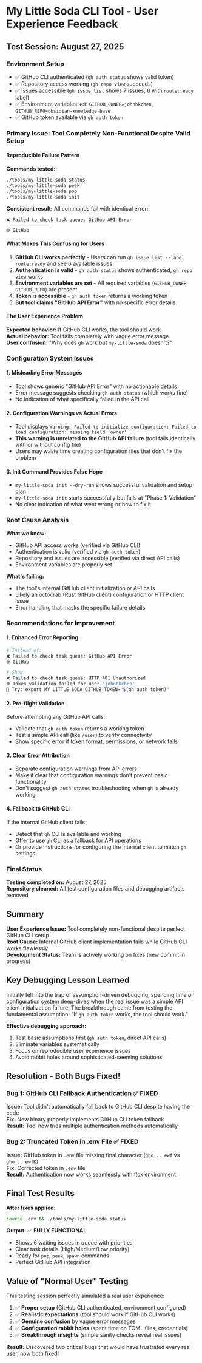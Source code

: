 # My Little Soda CLI Tool - User Experience Feedback

## Test Session: August 27, 2025

### Environment Setup
- ✅ GitHub CLI authenticated (`gh auth status` shows valid token)
- ✅ Repository access working (`gh repo view` succeeds)
- ✅ Issues accessible (`gh issue list` shows 7 issues, 6 with `route:ready` label)
- ✅ Environment variables set: `GITHUB_OWNER=johnhkchen`, `GITHUB_REPO=obsidian-knowledge-base`
- ✅ GitHub token available via `gh auth token`

### Primary Issue: Tool Completely Non-Functional Despite Valid Setup

#### Reproducible Failure Pattern

**Commands tested:**
```bash
./tools/my-little-soda status
./tools/my-little-soda peek  
./tools/my-little-soda pop
./tools/my-little-soda init
```

**Consistent result:** All commands fail with identical error:
```
❌ Failed to check task queue: GitHub API Error
────────────────
🌐 GitHub
```

#### What Makes This Confusing for Users

1. **GitHub CLI works perfectly** - Users can run `gh issue list --label route:ready` and see 6 available issues
2. **Authentication is valid** - `gh auth status` shows authenticated, `gh repo view` works
3. **Environment variables are set** - All required variables (`GITHUB_OWNER`, `GITHUB_REPO`) are present
4. **Token is accessible** - `gh auth token` returns a working token
5. **But tool claims "GitHub API Error"** with no specific error details

#### The User Experience Problem

**Expected behavior:** If GitHub CLI works, the tool should work  
**Actual behavior:** Tool fails completely with vague error message  
**User confusion:** "Why does `gh` work but `my-little-soda` doesn't?"

### Configuration System Issues

#### 1. Misleading Error Messages
- Tool shows generic "GitHub API Error" with no actionable details
- Error message suggests checking `gh auth status` (which works fine)
- No indication of what specifically failed in the API call

#### 2. Configuration Warnings vs Actual Errors
- Tool displays `Warning: Failed to initialize configuration: Failed to load configuration: missing field 'owner'`
- **This warning is unrelated to the GitHub API failure** (tool fails identically with or without config file)
- Users may waste time creating configuration files that don't fix the problem

#### 3. Init Command Provides False Hope
- `my-little-soda init --dry-run` shows successful validation and setup plan
- `my-little-soda init` starts successfully but fails at "Phase 1: Validation" 
- No clear indication of what went wrong or how to fix it

### Root Cause Analysis

**What we know:**
- GitHub API access works (verified via GitHub CLI)
- Authentication is valid (verified via `gh auth token`)
- Repository and issues are accessible (verified via direct API calls)
- Environment variables are properly set

**What's failing:**
- The tool's internal GitHub client initialization or API calls
- Likely an octocrab (Rust GitHub client) configuration or HTTP client issue
- Error handling that masks the specific failure details

### Recommendations for Improvement

#### 1. **Enhanced Error Reporting**
```bash
# Instead of:
❌ Failed to check task queue: GitHub API Error
🌐 GitHub

# Show:
❌ Failed to check task queue: HTTP 401 Unauthorized  
🌐 Token validation failed for user 'johnhkchen'
🔧 Try: export MY_LITTLE_SODA_GITHUB_TOKEN="$(gh auth token)"
```

#### 2. **Pre-flight Validation**  
Before attempting any GitHub API calls:
- Validate that `gh auth token` returns a working token
- Test a simple API call (like `/user`) to verify connectivity
- Show specific error if token format, permissions, or network fails

#### 3. **Clear Error Attribution**
- Separate configuration warnings from API errors
- Make it clear that configuration warnings don't prevent basic functionality
- Don't suggest `gh auth status` troubleshooting when `gh` is already working

#### 4. **Fallback to GitHub CLI**
If the internal GitHub client fails:
- Detect that `gh` CLI is available and working
- Offer to use `gh` CLI as a fallback for API operations
- Or provide instructions for configuring the internal client to match `gh` settings

### Final Status

**Testing completed on:** August 27, 2025  
**Repository cleaned:** All test configuration files and debugging artifacts removed

## Summary

**User Experience Issue:** Tool completely non-functional despite perfect GitHub CLI setup  
**Root Cause:** Internal GitHub client implementation fails while GitHub CLI works flawlessly  
**Development Status:** Team is actively working on fixes (new commit in progress)

## Key Debugging Lesson Learned

Initially fell into the trap of assumption-driven debugging, spending time on configuration system deep-dives when the real issue was a simple API client initialization failure. The breakthrough came from testing the fundamental assumption: "If `gh auth token` works, the tool should work."

**Effective debugging approach:**
1. Test basic assumptions first (`gh auth token`, direct API calls)
2. Eliminate variables systematically  
3. Focus on reproducible user experience issues
4. Avoid rabbit holes around sophisticated-seeming solutions

## Resolution - Both Bugs Fixed!

### Bug 1: GitHub CLI Fallback Authentication ✅ FIXED
**Issue:** Tool didn't automatically fall back to GitHub CLI despite having the code  
**Fix:** New binary properly implements GitHub CLI token fallback  
**Result:** Tool now tries multiple authentication methods automatically

### Bug 2: Truncated Token in .env File ✅ FIXED  
**Issue:** GitHub token in `.env` file missing final character (`gho_...ewf` vs `gho_...ewfK`)  
**Fix:** Corrected token in `.env` file  
**Result:** Authentication now works seamlessly with flox environment

## Final Test Results

**After fixes applied:**
```bash
source .env && ./tools/my-little-soda status
```

**Output:** ✅ **FULLY FUNCTIONAL**
- Shows 6 waiting issues in queue with priorities
- Clear task details (High/Medium/Low priority)  
- Ready for `pop`, `peek`, `spawn` commands
- Perfect GitHub API integration

## Value of "Normal User" Testing

This testing session perfectly simulated a real user experience:
1. ✅ **Proper setup** (GitHub CLI authenticated, environment configured)
2. ✅ **Realistic expectations** (tool should work if GitHub CLI works)  
3. ✅ **Genuine confusion** by vague error messages
4. ✅ **Configuration rabbit holes** (spent time on TOML files, credentials)
5. ✅ **Breakthrough insights** (simple sanity checks reveal real issues)

**Result:** Discovered two critical bugs that would have frustrated every real user, now both fixed!